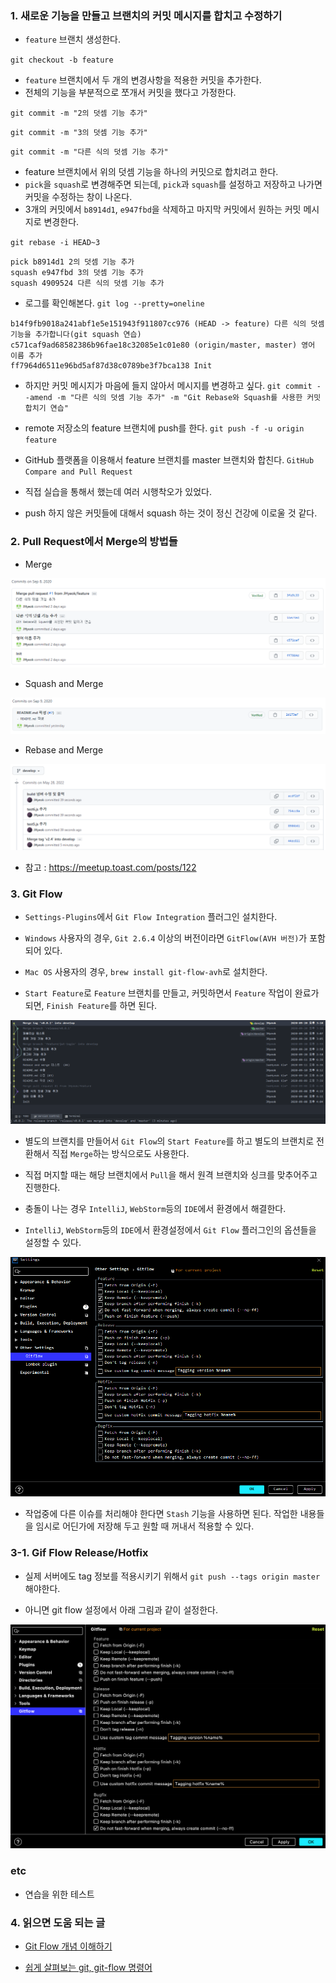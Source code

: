 ### 1. 새로운 기능을 만들고 브랜치의 커밋 메시지를 합치고 수정하기

- `feature` 브랜치 생성한다.

`git checkout -b feature`

- `feature` 브랜치에서 두 개의 변경사항을 적용한 커밋을 추가한다.
- 전체의 기능을 부분적으로 쪼개서 커밋을 했다고 가정한다.

`git commit -m "2의 덧셈 기능 추가"`

`git commit -m "3의 덧셈 기능 추가"`

`git commit -m "다른 식의 덧셈 기능 추가"`

- feature 브랜치에서 위의 덧셈 기능을 하나의 커밋으로 합치려고 한다.
- `pick`을 `squash`로 변경해주면 되는데, `pick`과 `squash`를 설정하고 저장하고 나가면 커밋을 수정하는 창이 나온다.
- 3개의 커밋에서 `b8914d1`, `e947fbd`을 삭제하고 마지막 커밋에서 원하는 커밋 메시지로 변경한다.

`git rebase -i HEAD~3`

```
pick b8914d1 2의 덧셈 기능 추가
squash e947fbd 3의 덧셈 기능 추가
squash 4909524 다른 식의 덧셈 기능 추가
```

- 로그를 확인해본다.
`git log --pretty=oneline`

```
b14f9fb9018a241abf1e5e151943f911807cc976 (HEAD -> feature) 다른 식의 덧셈 기능을 추가합니다(git squash 연습)
c571caf9ad68582386b96fae18c32085e1c01e80 (origin/master, master) 영어 이름 추가
ff7964d6511e96bd5af87d38c0789be3f7bca138 Init
```

- 하지만 커밋 메시지가 마음에 들지 않아서 메시지를 변경하고 싶다.
`git commit --amend -m "다른 식의 덧셈 기능 추가" -m "Git Rebase와 Squash를 사용한 커밋 합치기 연습"`

- remote 저장소의 feature 브랜치에 push를 한다.
`git push -f -u origin feature`

- GitHub 플랫폼을 이용해서 feature 브랜치를 master 브랜치와 합친다.
`GitHub Compare and Pull Request`

- 직접 실습을 통해서 했는데 여러 시행착오가 있었다.
- push 하지 않은 커밋들에 대해서 squash 하는 것이 정신 건강에 이로울 것 같다.

### 2. Pull Request에서 Merge의 방법들

- Merge

![Merge](./image/merge.png)

- Squash and Merge

![Squash-And-Merge](./image/squash-and-merge.png)

- Rebase and Merge

![Rebase-And-Merge](./image/rebase-and-merge.png)

- 참고 : https://meetup.toast.com/posts/122

### 3. Git Flow

- `Settings-Plugins`에서 `Git Flow Integration` 플러그인 설치한다.

- `Windows` 사용자의 경우, `Git 2.6.4` 이상의 버전이라면 `GitFlow(AVH 버전)`가 포함되어 있다.

- `Mac OS` 사용자의 경우, `brew install git-flow-avh`로 설치한다.

- `Start Feature`로 `Feature` 브랜치를 만들고, 커밋하면서 `Feature` 작업이 완료가 되면, `Finish Feature`를 하면 된다.

![git-flow](./image/git-flow.png)

- 별도의 브랜치를 만들어서 `Git Flow`의 `Start Feature`를 하고 별도의 브랜치로 전환해서 직접 `Merge`하는 방식으로도 사용한다.

- 직접 머지할 때는 해당 브랜치에서 `Pull`을 해서 원격 브랜치와 싱크를 맞추어주고 진행한다.

- 충돌이 나는 경우 `IntelliJ`, `WebStorm`등의 `IDE`에서 환경에서 해결한다.

- `IntelliJ`, `WebStorm`등의 `IDE`에서 환경설정에서 `Git Flow` 플러그인의 옵션들을 설정할 수 있다.

![git-flow-setting](./image/git-flow-setting.png)

- 작업중에 다른 이슈를 처리해야 한다면 `Stash` 기능을 사용하면 된다. 작업한 내용들을 임시로 어딘가에 저장해 두고 원할 때 꺼내서 적용할 수 있다.

### 3-1. Gif Flow Release/Hotfix

- 실제 서버에도 tag 정보를 적용시키기 위해서 `git push --tags origin master` 해야한다.

- 아니면 git flow 설정에서 아래 그림과 같이 설정한다.

![git-flow-setting-hotfix](./image/git-flow-setting-hotfix.png)

### etc

- 연습을 위한 테스트

### 4. 읽으면 도움 되는 글

- [Git Flow 개념 이해하기](https://uxgjs.tistory.com/183)

- [쉽게 살펴보는 git, git-flow 명령어](https://moood.dev/git/git-command/)


